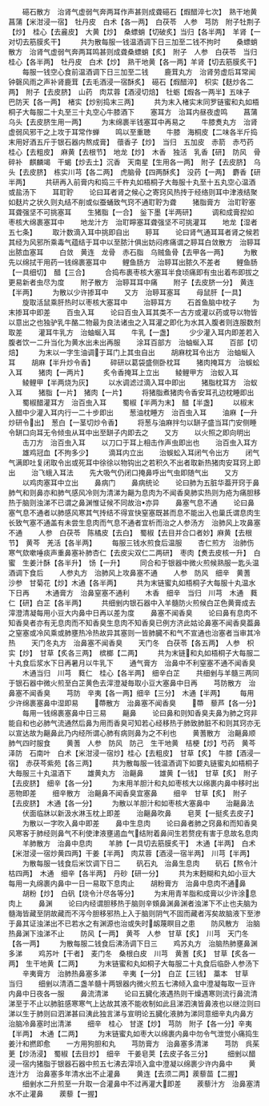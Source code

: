 <!-- { "loadSidebar": true } -->
　　礠石散方　治肾气虚弱气奔两耳作声甚则成聋礠石【煆醋淬七次】　熟干地黄　菖蒲【米泔浸一宿】　牡丹皮　白术【各一两】　白茯苓　人参　芎防　附子牡荆子【炒】　桂心【去麄皮】　大黄【炒】　桑螵蛸【切破炙】当归【各半两】　羊肾【一对切去筋膜炙干】
　　共为散每服一钱温酒调下日三加至二钱不拘时
　　桑螵蛸散方　治肾气虚弱气奔两耳鸣甚则成聋桑螵蛸【炙】　附子　人参　白茯苓　当归　桂心【各半两】　牡丹皮　白术【炒】　熟干地黄【各一两】羊肾【切去筋膜炙干】
　　每服一钱空心食前温酒调下日三加至二钱
　　鹿茸丸方　治肾劳虚后耳常闻钟磬风雨之声补肾鹿茸【去毛酒浸一宿酥炙】　礠石【煆醋淬】　枳实【麸炒各二两】　附子【去皮脐】　山药　肉苁蓉【酒浸切焙】　牡蛎【煆各一两半】五味子　巴防天【各一两】　楮实【炒别捣末三两】
　　共为末入楮实末同罗链蜜和丸如梧桐子大每服二十丸至三十丸空心牛膝酒下
　　塞耳方　治耳内昼夜虚鸣
　　菖蒲　乌头【去皮脐生用一两】
　　为末绵裹半钱塞耳中再易之
　　牛膝煑丸方　治肾虚弱风邪干之上攻于耳常作蝉
　　鸣以至重聴
　　牛膝　海桐皮【二味各半斤捣末用好酒五斤于银石器内熬成膏】　蘹香子【炒】　当归　五加皮　赤箭　赤芍药　桂心【去粗皮】　麻黄【去根节】　地龙【炒】　木香　独活　乳香【研】　防风　骨碎补　麒麟竭　干蝎【炒去土】沉香　天南星【生用各一两】　附子【去皮脐】　乌头【去皮脐】　栋实川芎【各二两】　虎脑骨【四两酥炙】　没药【一两】　麝香【研半两】
　　共研再入前膏内和捣三千杵丸如梧桐子大毎服十丸至十五丸空心温酒或盐汤下
　　耳耵聍
　　论曰耳者肾之候心之寄窍风热抟于经络则耳中津液结聚如麸片之状久则丸结不削或似蚕蛹致气窍不通耵聍为聋
　　猪脂膏方　治耵聍塞耳聋强坚不可挑塞耳
　　生猪脂【一合】　釡下墨【半两研】
　　调和成膏揑如枣核大绵裹塞耳中
　　地龙汁方　治耵矃塞耳聋强坚不可挑灌耳
　　地龙【湿者五七条】
　　取汁数滴入耳中挑即自出
　　聤耳
　　论曰肾气通耳耳者肾之候若其经为风邪所乘毒气蕴结于耳中以至脓汁俱出妨闷疼痛谓之聤耳白敛散方　治聤耳出脓血塞耳
　　白敛　黄连　龙骨　赤石脂　乌贼鱼骨【去甲各一两】
　　为散先以绵拭干用药一钱绵裹塞耳中
　　鲤鱼肠方　治聤耳出脓久不差者
　　鲤鱼肠【一具细切】　醋【三合】
　　合捣布裹枣核大塞耳半食顷痛即有虫出着布即拔之更易新者虫尽为度
　　附子散方　治聤耳耳中痛
　　附子【去皮脐一分】　黄连【半两】
　　为散以少许掺耳中
　　又方　治聤耳塞耳
　　母鼠肝【一具】
　　旋取活鼠乘肝热时以枣核大塞耳中
　　治聤耳方
　　石首鱼脑中枕子
　　为末掺耳中即差
　　百虫入耳
　　论曰百虫入耳其类不一古方或灌以药或导以物皆以意出之也独驴乳牛酪二物最为良法诸虫之入耳灌之即化为水其入腹者则连服数剂取差
　　灌耳牛乳方　治蚰蜒入耳
　　牛乳【一盏】
　　少少灌入耳内即差若入腹者饮一二升当化为黄水出未出再服
　　涂耳百部方　治蚰蜒入耳
　　百部【切焙】
　　为末以一字生油调于耳门上其虫自出
　　胡麻枕耳令出方　治蚰蜒入耳
　　胡麻【半升炒令香】
　　碎研以葛袋盛侧卧枕耳
　　猪肉掩耳方　治蜈蚣入耳
　　猪肉【一两片】
　　炙令香掩耳上立出
　　鲮鲤甲方　治蚁入耳
　　鲮鲤甲【半两烧为灰】
　　以水调滤过滴入耳中即出
　　猪脂枕耳方　治蚁入耳
　　猪脂【一片】　猪肉【一片】
　　将猪脂煮猪肉令香安耳孔边枕睡即出
　　蜀椒醋灌耳方　治百虫入耳
　　蜀椒【半两为末】　醋【半盏】
　　以椒末入醋中少灌入耳内行一二十步即出
　　葱油枕睡方　治百虫入耳
　　油麻【一升炒研令出】　葱白【一茎切炒令香】
　　将葱与油麻拌匀以缾子盛当耳门安侧睡令缾口向耳无令倾虫从耳中出至缾子内即去之
　　又方
　　以火照之即向明出
　　击刀方　治百虫入耳
　　以刀口于耳上相击作声虫即出也
　　治百虫入耳方
　　雄鸡冠血【不拘多少】
　　滴耳内立出
　　治蜈蚣入耳闭气令出方
　　闭气气满即吐复闭取令出或死耳中徐徐以物钩出之若积久不出者取新热猪肉安耳窍上即出
　　治飞蛾入耳法
　　先大吸气仍闭口掩鼻呼出气虫即随气出
　　又方
　　以鸡肉塞耳中立出
　　鼻病门
　　鼻病统论
　　论曰肺为五脏华葢开窍于鼻肺气和则鼻亦和肺气感风冷则为清涕为齆为息肉为不闻香臭肺实热则为疮为痛胆移热于脑则浊涕不已谓之鼻渊惟证候不同故治亦异
　　鼻塞气息不通
　　论曰鼻塞气息不通者以肺感风寒其气抟结不得宣快窒塞既甚而息不能出入也巢氏谓息肉生长致气塞不通盖有未尝生息肉而气息不通者宜析而治之人参汤方　治肺风上攻鼻塞不通
　　人参　白茯苓　陈橘皮【去白】　蜀椒【去目并合口者妙】麻黄【去根节】　黄芩　羌活【各半两】
　　每服三钱水煎食后温服
　　杏仁煎方　治肺伤寒气欬嗽唾痰声重鼻塞补肺杏仁【去皮尖双仁二两研】　枣肉【煑去皮核一升】　白蜜　生姜汁酥【各半升】　饧【一升】
　　同合和于银器中微火煎候熟服一匙头温酒调下食后
　　人参丸方　治肺风上攻鼻塞不通
　　人参　防风　细辛　黄蓍　沙参　甘菊花【炒】木通【各半两】
　　共为末链蜜丸如梧桐子大每服十丸温水下日再
　　木通膏方　治鼻窒塞不通利
　　木香　细辛　当归　川芎　木通　蕤仁【研】白芷【各半两】
　　共细剉内银石器中入羊髓防火煎候白芷色黄膏成去滓澄清凝每用小豆大内鼻中日再以差为度
　　鼻塞不闻香臭
　　论曰鼻有息肉不知香臭者亦有无息肉而不知香臭生息肉不知香臭已例方济此姑论鼻塞不闻香臭葢鼻之窒塞或冷风乘或肺壅热冷热故异其塞则一皆肺臓不和气不宣通也治塞者当审其冷热
　　天门冬丸方　治鼻塞不闻香臭
　　天门冬　白茯苓【各五两】　人参　枳实【炒】　甘草【炙各三两】　槟榔【二两】
　　共为末链和丸如梧桐子大每服二十丸食后浆水下日再暑月以牛乳下
　　通气膏方　治鼻中不利窒塞不通不闻香臭
　　木通当归　川芎　蕤仁　桂心【各半两】　细辛白芷
　　共细剉与羊髓三两同于银石器中微火煎至白芷黄色去滓澄凝毎取小豆大塞鼻中日再
　　芎防散方　治鼻塞不闻香臭
　　芎防　辛夷【各一两】细辛【三分】　木通【半两】
　　每用少许绵裹塞鼻中湿即易
　　蔕散方　治鼻塞不闻香臭
　　蔕　藜芦【各一分】
　　每用一钱绵裹塞鼻中日三易
　　齆鼻
　　论曰鼻和则知香臭夫鼻为肺之窍非能自和也必肺气流通然后鼻为用而香臭可知若心经移热于肺致肺脏不和则其窍亦无以宣达故为齆鼻此乃内经所谓心肺有病则鼻为之不利也
　　黄蓍散方　治齆鼻顺肺气四时服食
　　黄蓍　人参　防风　防己　生干地黄　桔梗【炒】芍药　黄芩　泽防　石南叶　白术【米泔浸一宿炒】桂心【去粗皮】　甘草【炙】　牛膝【酒浸一宿】　赤茯芩紫苑【各三两】
　　共为散每服一钱温酒调下如要丸链蜜丸如梧桐子大毎服三十丸温酒下
　　雄黄丸方　治齆鼻
　　雄黄【一钱】　甘草【炙】　附子【去皮脐】　细辛【各一分】
　　为末用羊胆汁和丸如枣核大以绵裹内鼻中移时出恶物即差
　　细辛散方　治齆鼻不闻香臭宜塞鼻
　　细辛　甘草【炙】　附子【去皮脐】　木通【各一分】
　　为散以羊胆汁和如枣核大塞鼻中
　　治齆鼻法
　　伏面临牀以新汲水淋玉枕上即差
　　治齆鼻吹鼻
　　皂荚【一挺炙去皮子】
　　为散以一字吹入鼻中即差
　　鼻中生息肉
　　论曰鼻者肺之窍鼻和而知香臭风寒客于肺经则鼻气不利使津液壅遏血气结附着鼻间生若赘疣有害于息故名息肉
　　羊肺散方　治鼻中息肉
　　羊肺【一具切去筋膜炙干】　木通【半两】　白术【米泔浸一宿炒黄四两】干姜【半两】　肉苁蓉【酒浸一宿半两】　川芎【半两】
　　为散每服一钱食后米饮调下日二
　　矾石丸　治鼻生息肉
　　矾石【熬令汁枯四两】　木通　细辛【各半两】　丹砂【研一分】
　　共为末麪糊和丸如小豆大每用一丸绵裹内鼻中一日一易取下息肉止
　　胡粉膏方　治鼻中息肉不通鼻
　　胡粉【炒】　白矾【烧令汁尽各等分】
　　为末用青羊脂和成膏以少许涂息肉上
　　鼻渊
　　论曰内经谓胆移热于脑则辛頞鼻渊鼻渊者浊涕下不止也夫脑为髓海皆藏至阴故藏而不泻今胆移邪热上入于脑则阴气不固而藏者泻矣故脑液下至渗于鼻其证浊涕出不已若水之有渊源也治或失时衂蔑瞑目之患
　　防风散方　治脑热鼻渊下浊涕不止
　　防风【一两】　黄芩　人参　甘草【炙】　川芎　天门冬【各一两】
　　为散每服二钱食后沸汤调下日三
　　鸡苏丸方　治脑热肺壅鼻渊多涕
　　鸡苏叶【干者】　麦门冬　桑根白皮　川芎　黄蓍【炙】　甘草【炙各一两】　生干地黄【二两】
　　为末链蜜和丸如桐子大每服二十丸食后临卧人参汤下
　　辛夷膏方　治肺热鼻塞多涕
　　辛夷【一分】　白芷【三钱】　藁本　甘草　当归
　　细剉以清酒二盏羊髓十两银器内微火煎五七沸倾入盒中澄凝每取一豆许内鼻中日夜各一服
　　鼻流清涕
　　论曰五臓化液遇热则干燥遇寒则流行鼻流清涕至于不止以肺脏感寒寒气上达故其液不能收制如此且涕泗洟皆鼻液也以继泣则曰涕以生于肺则曰泗涕甚曰洟此独言涕与宣明论五臓化液肺为涕同意细辛丸内鼻方　治脑冷鼻塞时出清涕
　　细辛　桂心　甘遂【炒】　芎防　附子【各一分】辛夷【半两】　木通【二两】
　　为末链蜜丸如枣大以绵裹内鼻中勿令气泄觉小痛捣生姜汁和撚即愈
　　一方用狗胆和丸
　　芎防膏方　治鼻塞多清涕
　　芎防　呉茱茰【炒汤浸】　蜀椒【去目炒】　细辛　干姜皂荚【去皮子各三分】
　　细剉以醋浸一宿内猪脂于银器石器中煎五七沸去滓顷入盒中澄凝以绵裹少许内鼻中
　　黄连汁方　治鼻塞多年清水出不止灌鼻
　　黄连【去须二两】蒺藜苗【二握】
　　细剉水二升煎至一升取一合灌鼻中不过再灌大即差
　　蒺藜汁方　治鼻塞清水不止灌鼻
　　蒺藜【一握】
